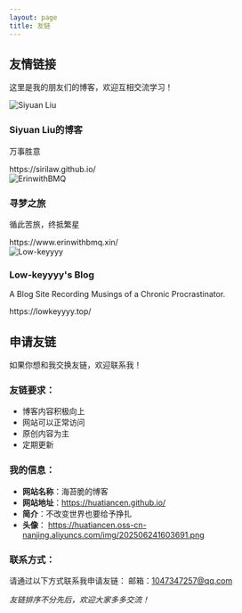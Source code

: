 ```yaml
---
layout: page
title: 友链
---
```



## 友情链接

这里是我的朋友们的博客，欢迎互相交流学习！

<div class="friend-links-grid">
  <!-- 示例友链卡片 -->
  <div class="friend-card">
    <div class="friend-avatar">
      <img src="https://huatiancen.oss-cn-nanjing.aliyuncs.com/img/202506241944323.jpg" alt="Siyuan Liu">
    </div>
    <div class="friend-info">
      <h3 class="friend-name">Siyuan Liu的博客</h3>
      <p class="friend-desc">万事胜意</p>
      <div class="friend-meta">
        <span class="friend-domain">https://sirilaw.github.io/</span>
      </div>
    </div>
    <a href="https://sirilaw.github.io/" class="friend-link" target="_blank" rel="noopener">
      <i class="fas fa-external-link-alt"></i>
    </a>
  </div>

  <div class="friend-card">
    <div class="friend-avatar">
      <img src="https://erinwithbmq.github.io/images/avatar.jpg" alt=" ErinwithBMQ">
    </div>
    <div class="friend-info">
      <h3 class="friend-name">寻梦之旅</h3>
      <p class="friend-desc">循此苦旅，终抵繁星</p>
      <div class="friend-meta">
        <span class="friend-domain">https://www.erinwithbmq.xin/</span>
      </div>
    </div>
    <a href=" https://www.erinwithbmq.xin/" class="friend-link" target="_blank" rel="noopener">
      <i class="fas fa-external-link-alt"></i>
    </a>
  </div>

  <div class="friend-card">
    <div class="friend-avatar">
      <img src="https://via.placeholder.com/80x80/45b7d1/ffffff?text=C" alt="Low-keyyyy">
    </div>
    <div class="friend-info">
      <h3 class="friend-name">Low-keyyyy's Blog</h3>
      <p class="friend-desc">A Blog Site Recording Musings of a Chronic Procrastinator.</p>
      <div class="friend-meta">
        <span class="friend-domain">https://lowkeyyyy.top/</span>
      </div>
    </div>
    <a href="https://lowkeyyyy.top/" class="friend-link" target="_blank" rel="noopener">
      <i class="fas fa-external-link-alt"></i>
    </a>
  </div>
</div>


## 申请友链

如果你想和我交换友链，欢迎联系我！

### 友链要求：
- 博客内容积极向上
- 网站可以正常访问
- 原创内容为主
- 定期更新

### 我的信息：
- **网站名称**：海苔脆的博客
- **网站地址**：https://huatiancen.github.io/
- **简介**：不改变世界也要给予挣扎
- **头像**： https://huatiancen.oss-cn-nanjing.aliyuncs.com/img/202506241603691.png

### 联系方式：
请通过以下方式联系我申请友链：
邮箱：1047347257@qq.com


*友链排序不分先后，欢迎大家多多交流！*
